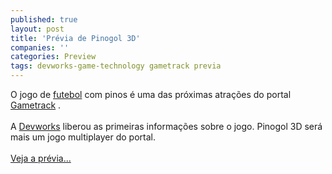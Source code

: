 ```yaml
---
published: true
layout: post
title: 'Prévia de Pinogol 3D'
companies: ''
categories: Preview
tags: devworks-game-technology gametrack previa
---
```

O jogo de <a href="{{ site.baseurl }}/index.php?p=cl&amp;t=search&amp;query=futebol">futebol</a>
 com pinos &eacute; uma das pr&oacute;ximas atra&ccedil;&otilde;es do portal <a href="{{ site.baseurl }}/index.php?p=cl&amp;t=search&amp;query=gametrack">Gametrack</a>
.<br /><br />A <a href="{{ site.baseurl }}/index.php?p=cl&amp;t=19&amp;idd=54">Devworks</a>
 liberou as primeiras informa&ccedil;&otilde;es sobre o jogo. Pinogol 3D ser&aacute; mais um jogo multiplayer do portal.<br /><br /><a href="{{ site.baseurl }}/index.php?p=c&amp;id=360">Veja a pr&eacute;via...</a>

